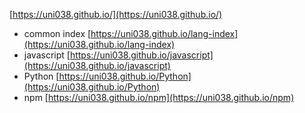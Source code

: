 [https://uni038.github.io/](https://uni038.github.io/)

- common index [https://uni038.github.io/lang-index](https://uni038.github.io/lang-index)
- javascript [https://uni038.github.io/javascript](https://uni038.github.io/javascript)
- Python [https://uni038.github.io/Python](https://uni038.github.io/Python)
- npm [https://uni038.github.io/npm](https://uni038.github.io/npm)
